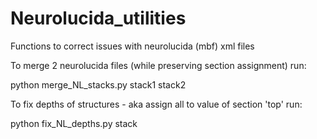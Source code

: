 # Neurolucida_utilities
Functions to correct issues with neurolucida (mbf)  xml files

To merge 2 neurolucida files (while preserving section assignment) run:

  python merge_NL_stacks.py stack1 stack2




To fix depths of structures - aka assign all to value of section 'top' run:

  python fix_NL_depths.py stack

